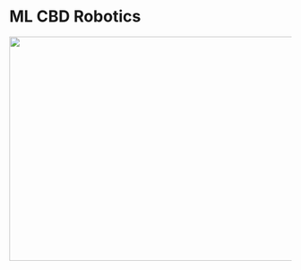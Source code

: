 
# ML CBD Robotics

<p align="center">
  <img width="850" height="400" src="http://cbdrobot.com/Hinh%20nen.jpg">
</p>   
